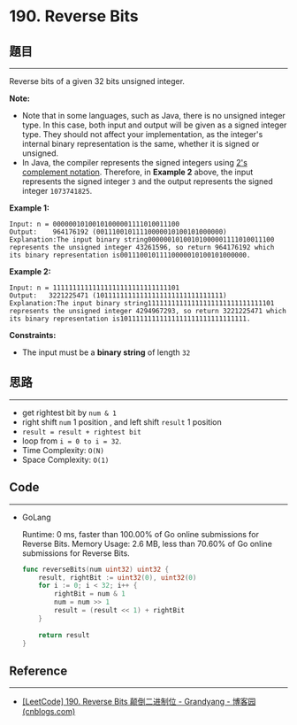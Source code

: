 # 190. Reverse Bits

## 題目

---

Reverse bits of a given 32 bits unsigned integer.

**Note:**

- Note that in some languages, such as Java, there is no unsigned integer type. In this case, both input and output will be given as a signed integer type. They should not affect your implementation, as the integer's internal binary representation is the same, whether it is signed or unsigned.
- In Java, the compiler represents the signed integers using [2's complement notation](https://en.wikipedia.org/wiki/Two%27s_complement). Therefore, in **Example 2** above, the input represents the signed integer `3` and the output represents the signed integer `1073741825`.

**Example 1:**

```
Input: n = 00000010100101000001111010011100
Output:    964176192 (00111001011110000010100101000000)
Explanation:The input binary string00000010100101000001111010011100 represents the unsigned integer 43261596, so return 964176192 which its binary representation is00111001011110000010100101000000.

```

**Example 2:**

```
Input: n = 11111111111111111111111111111101
Output:   3221225471 (10111111111111111111111111111111)
Explanation:The input binary string11111111111111111111111111111101 represents the unsigned integer 4294967293, so return 3221225471 which its binary representation is10111111111111111111111111111111.

```

**Constraints:**

- The input must be a **binary string** of length `32`

## 思路

---

- get rightest bit by `num & 1`
- right shift `num` 1 position , and left shift `result` 1 position
- `result = result + rightest bit`
- loop from `i = 0 to i = 32`.
- Time Complexity: `O(N)`
- Space Complexity: `O(1)`

## Code

---

- GoLang
    
    Runtime: 0 ms, faster than 100.00% of Go online submissions for Reverse Bits.
    Memory Usage: 2.6 MB, less than 70.60% of Go online submissions for Reverse Bits.
    
    ```go
    func reverseBits(num uint32) uint32 {
        result, rightBit := uint32(0), uint32(0)
        for i := 0; i < 32; i++ {
            rightBit = num & 1
            num = num >> 1
            result = (result << 1) + rightBit
        }
        
        return result
    }
    ```
    

## Reference

---

- [[LeetCode] 190. Reverse Bits 颠倒二进制位 - Grandyang - 博客园 (cnblogs.com)](https://www.cnblogs.com/grandyang/p/4321355.html)